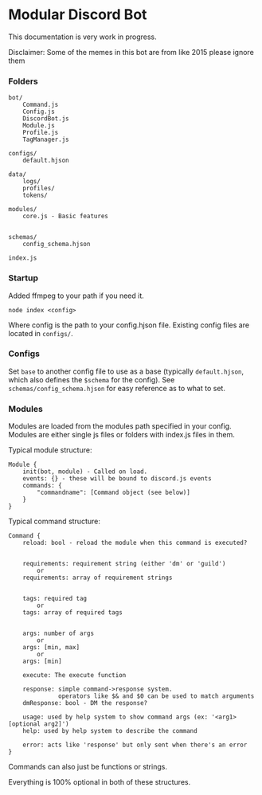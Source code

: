 # Modular Discord Bot
This documentation is very work in progress.

Disclaimer: Some of the memes in this bot are from like 2015 please ignore them
### Folders

```
bot/
    Command.js
    Config.js
    DiscordBot.js
    Module.js
    Profile.js
    TagManager.js

configs/
    default.hjson

data/
    logs/
    profiles/
    tokens/

modules/
    core.js - Basic features


schemas/
    config_schema.hjson

index.js
```

### Startup
Added ffmpeg to your path if you need it.
```
node index <config>
```

Where config is the path to your config.hjson file. Existing config files are located in `configs/`.

### Configs

Set `base` to another config file to use as a base (typically `default.hjson`, which also defines the `$schema` for the config).
See `schemas/config_schema.hjson` for easy reference as to what to set.

### Modules

Modules are loaded from the modules path specified in your config. Modules are either single js files or folders with index.js files in them.

Typical module structure:

```
Module {
    init(bot, module) - Called on load.
    events: {} - these will be bound to discord.js events
    commands: {
        "commandname": [Command object (see below)]
    }
}
```

Typical command structure:

```
Command {
    reload: bool - reload the module when this command is executed?


    requirements: requirement string (either 'dm' or 'guild')
        or
    requirements: array of requirement strings


    tags: required tag
        or
    tags: array of required tags


    args: number of args
        or
    args: [min, max]
        or
    args: [min]

    execute: The execute function

    response: simple command->response system.
              operators like $& and $0 can be used to match arguments
    dmResponse: bool - DM the response?

    usage: used by help system to show command args (ex: '<arg1> [optional arg2]')
    help: used by help system to describe the command

    error: acts like 'response' but only sent when there's an error
}
```
Commands can also just be functions or strings.

Everything is 100% optional in both of these structures.
